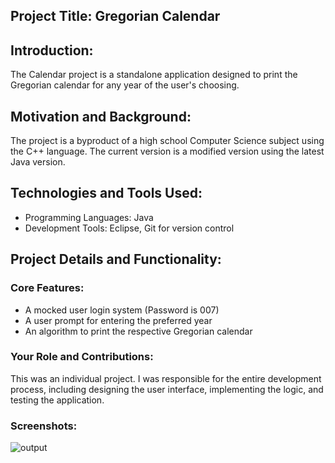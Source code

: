 ## Project Title: Gregorian Calendar

## Introduction:
The Calendar project is a standalone application designed to print the Gregorian calendar for any year of the user's choosing.

## Motivation and Background:
The project is a byproduct of a high school Computer Science subject using the C++ language. The current version is a modified version using the latest Java version.


## Technologies and Tools Used:

- Programming Languages: Java
- Development Tools: Eclipse, Git for version control

## Project Details and Functionality:

### Core Features:

- A mocked user login system (Password is 007)
- A user prompt for entering the preferred year
- An algorithm to print the respective Gregorian calendar


### Your Role and Contributions:
This was an individual project. I was responsible for the entire development process, including designing the user interface, implementing the logic, and testing the application.


### Screenshots: 
![output](https://cloud.githubusercontent.com/assets/18182515/26013639/54124ed6-3727-11e7-81e1-a31c93856e7c.png)
